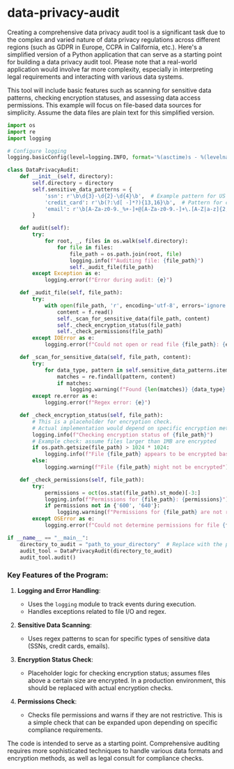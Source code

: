 # data-privacy-audit

Creating a comprehensive data privacy audit tool is a significant task due to the complex and varied nature of data privacy regulations across different regions (such as GDPR in Europe, CCPA in California, etc.). Here's a simplified version of a Python application that can serve as a starting point for building a data privacy audit tool. Please note that a real-world application would involve far more complexity, especially in interpreting legal requirements and interacting with various data systems.

This tool will include basic features such as scanning for sensitive data patterns, checking encryption statuses, and assessing data access permissions. This example will focus on file-based data sources for simplicity. Assume the data files are plain text for this simplified version.

```python
import os
import re
import logging

# Configure logging
logging.basicConfig(level=logging.INFO, format='%(asctime)s - %(levelname)s - %(message)s')

class DataPrivacyAudit:
    def __init__(self, directory):
        self.directory = directory
        self.sensitive_data_patterns = {
            'ssn': r'\b\d{3}-\d{2}-\d{4}\b',  # Example pattern for US Social Security Numbers
            'credit_card': r'\b(?:\d[ -]*?){13,16}\b',  # Pattern for credit card numbers
            'email': r'\b[A-Za-z0-9._%+-]+@[A-Za-z0-9.-]+\.[A-Z|a-z]{2,}\b'  # Pattern for email addresses
        }

    def audit(self):
        try:
            for root, _, files in os.walk(self.directory):
                for file in files:
                    file_path = os.path.join(root, file)
                    logging.info(f"Auditing file: {file_path}")
                    self._audit_file(file_path)
        except Exception as e:
            logging.error(f"Error during audit: {e}")

    def _audit_file(self, file_path):
        try:
            with open(file_path, 'r', encoding='utf-8', errors='ignore') as f:
                content = f.read()
                self._scan_for_sensitive_data(file_path, content)
                self._check_encryption_status(file_path)
                self._check_permissions(file_path)
        except IOError as e:
            logging.error(f"Could not open or read file {file_path}: {e}")

    def _scan_for_sensitive_data(self, file_path, content):
        try:
            for data_type, pattern in self.sensitive_data_patterns.items():
                matches = re.findall(pattern, content)
                if matches:
                    logging.warning(f"Found {len(matches)} {data_type} entries in {file_path}")
        except re.error as e:
            logging.error(f"Regex error: {e}")

    def _check_encryption_status(self, file_path):
        # This is a placeholder for encryption check.
        # Actual implementation would depend on specific encryption methods being used.
        logging.info(f"Checking encryption status of {file_path}")
        # Example check: assume files larger than 1MB are encrypted
        if os.path.getsize(file_path) > 1024 * 1024:
            logging.info(f"File {file_path} appears to be encrypted based on size heuristic")
        else:
            logging.warning(f"File {file_path} might not be encrypted")

    def _check_permissions(self, file_path):
        try:
            permissions = oct(os.stat(file_path).st_mode)[-3:]
            logging.info(f"Permissions for {file_path}: {permissions}")
            if permissions not in {'600', '640'}:
                logging.warning(f"Permissions for {file_path} are not restrictive enough")
        except OSError as e:
            logging.error(f"Could not determine permissions for file {file_path}: {e}")

if __name__ == "__main__":
    directory_to_audit = "path_to_your_directory"  # Replace with the path to the directory you want to audit
    audit_tool = DataPrivacyAudit(directory_to_audit)
    audit_tool.audit()
```

### Key Features of the Program:
1. **Logging and Error Handling**:
   - Uses the `logging` module to track events during execution.
   - Handles exceptions related to file I/O and regex.

2. **Sensitive Data Scanning**:
   - Uses regex patterns to scan for specific types of sensitive data (SSNs, credit cards, emails).

3. **Encryption Status Check**:
   - Placeholder logic for checking encryption status; assumes files above a certain size are encrypted. In a production environment, this should be replaced with actual encryption checks.

4. **Permissions Check**:
   - Checks file permissions and warns if they are not restrictive. This is a simple check that can be expanded upon depending on specific compliance requirements.

The code is intended to serve as a starting point. Comprehensive auditing requires more sophisticated techniques to handle various data formats and encryption methods, as well as legal consult for compliance checks.